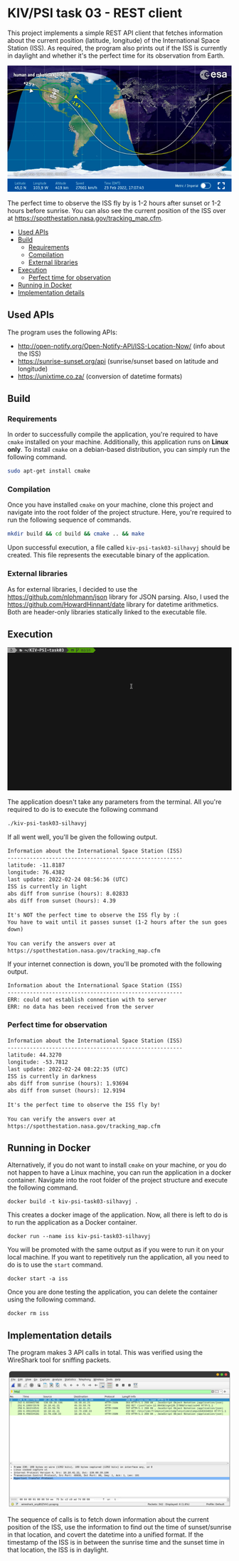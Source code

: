 # KIV/PSI task 03 - REST client

This project implements a simple REST API client that fetches information about the current position (latitude, longitude) of the International Space Station (ISS). As required, the program also prints out if the ISS is currently in daylight and whether it's the perfect time for its observation from Earth.

<img src="img/02.png">

The perfect time to observe the ISS fly by is 1-2 hours after sunset or 1-2 hours before sunrise. You can also see the current position of the ISS over at https://spotthestation.nasa.gov/tracking_map.cfm.

- [Used APIs](#used-apis)
- [Build](#build)
    * [Requirements](#requirements)
    * [Compilation](#compilation)
    * [External libraries](#external-libraries)
- [Execution](#execution)
    * [Perfect time for observation](#perfect-time-for-observation)
- [Running in Docker](#running-in-docker)
- [Implementation details](#implementation-details)

## Used APIs

The program uses the following APIs:

- http://open-notify.org/Open-Notify-API/ISS-Location-Now/ (info about the ISS)
- https://sunrise-sunset.org/api (sunrise/sunset based on latitude and longitude)
- https://unixtime.co.za/ (conversion of datetime formats)


## Build

### Requirements

In order to successfully compile the application, you're required to have `cmake` installed on your machine. Additionally, this application runs on **Linux only**. To install `cmake` on a debian-based distribution, you can simply run the following command.

```bash
sudo apt-get install cmake
```

### Compilation

Once you have installed `cmake` on your machine, clone this project and navigate into the root folder of the project structure. Here, you're required to run the following sequence of commands.

```bash
mkdir build && cd build && cmake .. && make
```

Upon successful execution, a file called `kiv-psi-task03-silhavyj` should be created. This file represents the executable binary of the application.


### External libraries

As for external libraries, I decided to use the https://github.com/nlohmann/json library for JSON parsing. Also, I used the https://github.com/HowardHinnant/date library for datetime arithmetics. Both are header-only libraries statically linked to the executable file.

## Execution

<img src="img/03.gif">

The application doesn't take any parameters from the terminal. All you're required to do is to execute the following command

```bash
./kiv-psi-task03-silhavyj
```

If all went well, you'll be given the following output.

```
Information about the International Space Station (ISS)
-------------------------------------------------------
latitude: -11.8187
longitude: 76.4382
last update: 2022-02-24 08:56:36 (UTC)
ISS is currently in light
abs diff from sunrise (hours): 8.02833
abs diff from sunset (hours): 4.39

It's NOT the perfect time to observe the ISS fly by :(
You have to wait until it passes sunset (1-2 hours after the sun goes down)

You can verify the answers over at https://spotthestation.nasa.gov/tracking_map.cfm
```

If your internet connection is down, you'll be promoted with the following output.

```
Information about the International Space Station (ISS)
-------------------------------------------------------
ERR: could not establish connection with to server
ERR: no data has been received from the server
```

### Perfect time for observation
```
Information about the International Space Station (ISS)
-------------------------------------------------------
latitude: 44.3270
longitude: -53.7812
last update: 2022-02-24 08:22:35 (UTC)
ISS is currently in darkness
abs diff from sunrise (hours): 1.93694
abs diff from sunset (hours): 12.9194

It's the perfect time to observe the ISS fly by!

You can verify the answers over at https://spotthestation.nasa.gov/tracking_map.cfm
```

## Running in Docker

Alternatively, if you do not want to install `cmake` on your machine, or you do not happen to have a Linux machine, you can run the application in a docker container. Navigate into the root folder of the project structure and execute the following command.

```
docker build -t kiv-psi-task03-silhavyj . 
```

This creates a docker image of the application. Now, all there is left to do is to run the application as a Docker container.

```
docker run --name iss kiv-psi-task03-silhavyj
```

You will be promoted with the same output as if you were to run it on your local machine. If you want to repetitively run the application, all you need to do is to use the `start` command.

```
docker start -a iss
```

Once you are done testing the application, you can delete the container using the following command.

```
docker rm iss 
```

## Implementation details

The program makes 3 API calls in total. This was verified using the WireShark tool for sniffing packets.

<img src="img/01.png">

The sequence of calls is to fetch down information about the current position of the ISS, use the information to find out the time of sunset/sunrise in that location, and covert the datetime into a unified format. If the timestamp of the ISS is in between the sunrise time and the sunset time in that location, the ISS is in daylight.